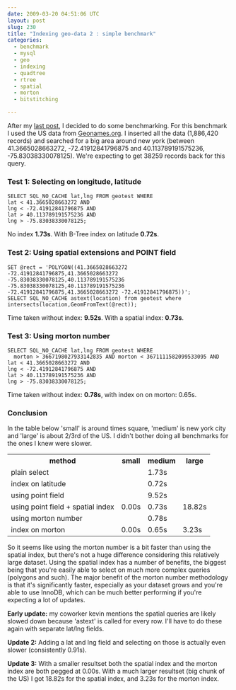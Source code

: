 ```yaml
---
date: 2009-03-20 04:51:06 UTC
layout: post
slug: 230
title: "Indexing geo-data 2 : simple benchmark"
categories:
  - benchmark
  - mysql
  - geo
  - indexing
  - quadtree
  - rtree
  - spatial
  - morton
  - bitstitching

---
```

<p>
After my <a href="http://www.rooftopsolutions.nl/article/229">last post</a>, I decided to do some benchmarking. For this benchmark I used the US data from <a href="http://www.geonames.org/">Geonames.org</a>. I inserted all the data (1,886,420 records) and searched for a big area around new york (between 41.3665028663272, -72.41912841796875 and 40.113789191575236, -75.83038330078125). We're expecting to get 38259 records back for this query.</p>

<h3>Test 1: Selecting on longitude, latitude</h3>

```
SELECT SQL_NO_CACHE lat,lng FROM geotest WHERE
lat < 41.3665028663272 AND
lng < -72.41912841796875 AND
lat > 40.113789191575236 AND
lng > -75.83038330078125;
```

<p>No index <strong>1.73s</strong>. With B-Tree index on latitude <strong>0.72s</strong>.</p>

<h3>Test 2: Using spatial extensions and POINT field</h3>

```
SET @rect = 'POLYGON((41.3665028663272 -72.41912841796875,41.3665028663272 -75.83038330078125,40.113789191575236 -75.83038330078125,40.113789191575236 -72.41912841796875,41.3665028663272 -72.41912841796875))';
SELECT SQL_NO_CACHE astext(location) from geotest where intersects(location,GeomFromText(@rect));
```

<p>Time taken without index: <strong>9.52s</strong>. With a spatial index: <strong>0.73s</strong>.</p>

<h3>Test 3: Using morton number</h3>

```
SELECT SQL_NO_CACHE lat,lng FROM geotest WHERE
  morton > 3667198027933142835 AND morton < 3671111582099533095 AND
lat < 41.3665028663272 AND
lng < -72.41912841796875 AND
lat > 40.113789191575236 AND
lng > -75.83038330078125;
```

<p>Time taken without index: <strong>0.78s</strong>, with index on on morton: 0.65s.</p>

<h3>Conclusion</h3>

<p>In the table below 'small' is around times square, 'medium' is new york city and 'large' is about 2/3rd of the US. I didn't bother doing all benchmarks for the ones I knew were slower.</p>

<table>
  <tr><th>method</th><th>small</th><th>medium</th><th>large</th></tr>
  <tr><td>plain select</td>     <td></td><td>1.73s</td></tr>
  <tr><td>index on latitude</td><td></td><td>0.72s</td></tr>
  <tr><td>using point field</td><td></td><td>9.52s</td></tr>
  <tr><td>using point field + spatial index</td><td>0.00s</td><td>0.73s</td><td>18.82s</td></tr>
  <tr><td>using morton number</td><td></td><td>0.78s</td></tr>
  <tr><td>index on morton</td>    <td>0.00s</td><td>0.65s</td><td>3.23s</td></tr>
</table>

<p>So it seems like using the morton number is a bit faster than using the spatial index, but there's not a huge difference considering this relatively large dataset. Using the spatial index has a number of benefits, the biggest being that you're easily able to select on much more complex queries (polygons and such). The major benefit of the morton number methodology is that it's significantly faster, especially as your dataset grows and you're able to use InnoDB, which can be much better performing if you're expecting a lot of updates.</p>

<p><strong>Early update:</strong> my coworker kevin mentions the spatial queries are likely slowed down because 'astext' is called for every row. I'll have to do these again with separate lat/lng fields.</p>
<p><strong>Update 2:</strong> Adding a lat and lng field and selecting on those is actually even slower (consistently 0.91s).</p>

<p><strong>Update 3:</strong> With a smaller resultset both the spatial index and the morton index are both pegged at 0.00s. With a much larger resultset (big chunk of the US) I got 18.82s for the spatial index, and 3.23s for the morton index.</p>